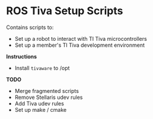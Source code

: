# ROS Tiva Setup Scripts

Contains scripts to:
- Set up a robot to interact with TI Tiva microcontrollers
- Set up a member's TI Tiva development environment

__Instructions__

- Install `tivaware` to /opt

__TODO__

- Merge fragmented scripts
- Remove Stellaris udev rules
- Add Tiva udev rules
- Set up make / cmake
